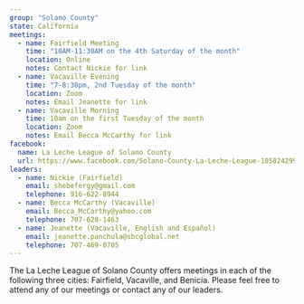 ```yaml
---
group: "Solano County"
state: California
meetings:
  - name: Fairfield Meeting
    time: "10AM-11:30AM on the 4th Saturday of the month"
    location: Online
    notes: Contact Nickie for link
  - name: Vacaville Evening
    time: "7-8:30pm, 2nd Tuesday of the month"
    location: Zoom
    notes: Email Jeanette for link
  - name: Vacaville Morning
    time: 10am on the first Tuesday of the month
    location: Zoom
    notes: Email Becca McCarthy for link
facebook: 
  name: La Leche League of Solano County
  url: https://www.facebook.com/Solano-County-La-Leche-League-105824299459800
leaders:
  - name: Nickie (Fairfield)
    email: shebefergy@gmail.com
    telephone: 916-622-8944
  - name: Becca McCarthy (Vacaville)
    email: Becca_McCarthy@yahoo.com
    telephone: 707-628-1463
  - name: Jeanette (Vacaville, English and Español) 
    email: jeanette.panchula@sbcglobal.net
    telephone: 707-469-0705
---
```

The La Leche League of Solano County offers meetings in each of the following three cities: Fairfield, Vacaville, and Benicia. Please feel free to attend any of our meetings or contact any of our leaders.
